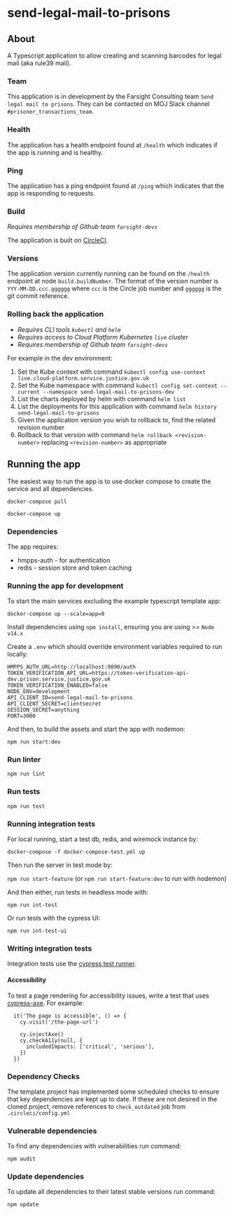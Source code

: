 # send-legal-mail-to-prisons

## About
A Typescript application to allow creating and scanning barcodes for legal mail (aka rule39 mail).

### Team
This application is in development by the Farsight Consulting team `Send legal mail to prisons`. They can be contacted on MOJ Slack channel `#prisoner_transactions_team`.

### Health
The application has a health endpoint found at `/health` which indicates if the app is running and is healthy.

### Ping
The application has a ping endpoint found at `/ping` which indicates that the app is responding to requests.

### Build
<em>Requires membership of Github team `farsight-devs`</em>

The application is built on [CircleCI](https://app.circleci.com/pipelines/github/ministryofjustice/send-legal-mail-to-prisons).

### Versions
The application version currently running can be found on the `/health` endpoint at node `build.buildNumber`. The format of the version number is `YYY-MM-DD.ccc.gggggg` where `ccc` is the Circle job number and `gggggg` is the git commit reference. 

### Rolling back the application

* <em>Requires CLI tools `kubectl` and `helm`</em>
* <em>Requires access to Cloud Platform Kubernetes `live` cluster</em>
* <em>Requires membership of Github team `farsight-devs`</em>

For example in the dev environment:
1. Set the Kube context with command `kubectl config use-context live.cloud-platform.service.justice.gov.uk`
2. Set the Kube namespace with command `kubectl config set-context --current --namespace send-legal-mail-to-prisons-dev`
3. List the charts deployed by helm with command `helm list`
4. List the deployments for this application with command `helm history send-legal-mail-to-prisons`
5. Given the application version you wish to rollback to, find the related revision number
6. Rollback to that version with command `helm rollback <revision-number>` replacing `<revision-number>` as appropriate

## Running the app
The easiest way to run the app is to use docker compose to create the service and all dependencies. 

`docker-compose pull`

`docker-compose up`

### Dependencies
The app requires: 
* hmpps-auth - for authentication
* redis - session store and token caching

### Running the app for development

To start the main services excluding the example typescript template app: 

`docker-compose up --scale=app=0`

Install dependencies using `npm install`, ensuring you are using >= `Node v14.x`

Create a `.env` which should override environment variables required to run locally:
```properties
HMPPS_AUTH_URL=http://localhost:9090/auth
TOKEN_VERIFICATION_API_URL=https://token-verification-api-dev.prison.service.justice.gov.uk
TOKEN_VERIFICATION_ENABLED=false
NODE_ENV=development
API_CLIENT_ID=send-legal-mail-to-prisons
API_CLIENT_SECRET=clientsecret
SESSION_SECRET=anything
PORT=3000
```

And then, to build the assets and start the app with nodemon:

`npm run start:dev`

### Run linter

`npm run lint`

### Run tests

`npm run test`

### Running integration tests

For local running, start a test db, redis, and wiremock instance by:

`docker-compose -f docker-compose-test.yml up`

Then run the server in test mode by:

`npm run start-feature` (or `npm run start-feature:dev` to run with nodemon)

And then either, run tests in headless mode with:

`npm run int-test`
 
Or run tests with the cypress UI:

`npm run int-test-ui`

### Writing integration tests

Integration tests use the [cypress test runner](https://www.cypress.io/).

#### Accessibility

To test a page rendering for accessibility issues, write a test that uses [cypress-axe](https://github.com/component-driven/cypress-axe).
For example:
```
  it('The page is accessible', () => {
    cy.visit('/the-page-url')

    cy.injectAxe()
    cy.checkA11y(null, {
      includedImpacts: ['critical', 'serious'],
    })
  })
```

### Dependency Checks

The template project has implemented some scheduled checks to ensure that key dependencies are kept up to date.
If these are not desired in the cloned project, remove references to `check_outdated` job from `.circleci/config.yml`

### Vulnerable dependencies
To find any dependencies with vulnerabilities run command:

`npm audit`

### Update dependencies
To update all dependencies to their latest stable versions run command:

`npm update`